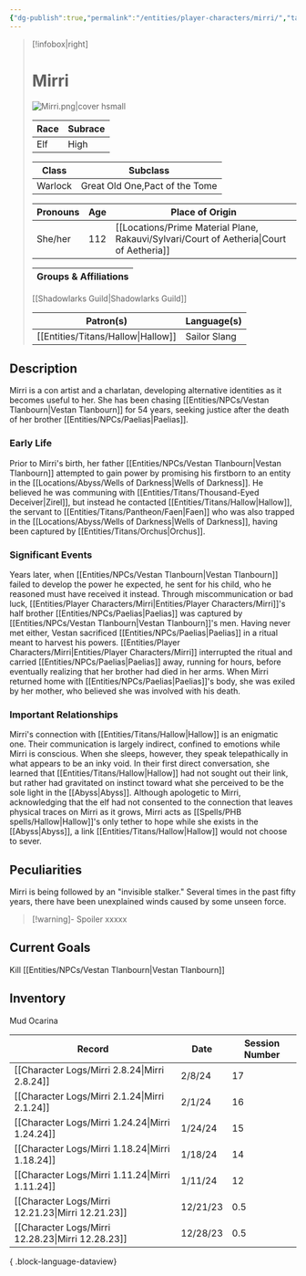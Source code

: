 ```yaml
---
{"dg-publish":true,"permalink":"/entities/player-characters/mirri/","tags":["Creature","PlayerCharacter"]}
---
```



> [!infobox|right]
> # Mirri
> ![Mirri.png|cover hsmall](/img/user/Images/Mirri.png)
> 
> Race | Subrace |
> ---|---|
> Elf | High |
> 
> Class | Subclass |
> ---|---|
> Warlock | Great Old One,Pact of the Tome |
> 
> Pronouns|Age|Place of Origin| 
> ---|---|---|
> She/her|112|[[Locations/Prime Material Plane, Rakauvi/Sylvari/Court of Aetheria\|Court of Aetheria]]|
> 
> Groups & Affiliations|
> ---|
> [[Shadowlarks Guild\|Shadowlarks Guild]]
> 
> Patron(s)|Language(s)| 
> ---|---|
> [[Entities/Titans/Hallow\|Hallow]]|Sailor Slang| 

## Description
Mirri is a con artist and a charlatan, developing alternative identities as it becomes useful to her. She has been chasing [[Entities/NPCs/Vestan Tlanbourn\|Vestan Tlanbourn]] for 54 years, seeking justice after the death of her brother [[Entities/NPCs/Paelias\|Paelias]].
### Early Life
Prior to Mirri's birth, her father [[Entities/NPCs/Vestan Tlanbourn\|Vestan Tlanbourn]] attempted to gain power by promising his firstborn to an entity in the [[Locations/Abyss/Wells of Darkness\|Wells of Darkness]]. He believed he was communing with [[Entities/Titans/Thousand-Eyed Deceiver\|Zirel]], but instead he contacted [[Entities/Titans/Hallow\|Hallow]], the servant to [[Entities/Titans/Pantheon/Faen\|Faen]] who was also trapped in the [[Locations/Abyss/Wells of Darkness\|Wells of Darkness]], having been captured by [[Entities/Titans/Orchus\|Orchus]]. 

### Significant Events
Years later, when [[Entities/NPCs/Vestan Tlanbourn\|Vestan Tlanbourn]] failed to develop the power he expected, he sent for his child, who he reasoned must have received it instead. 
Through miscommunication or bad luck, [[Entities/Player Characters/Mirri\|Entities/Player Characters/Mirri]]'s half brother [[Entities/NPCs/Paelias\|Paelias]] was captured by [[Entities/NPCs/Vestan Tlanbourn\|Vestan Tlanbourn]]'s men. Having never met either, Vestan sacrificed [[Entities/NPCs/Paelias\|Paelias]] in a ritual meant to harvest his powers. [[Entities/Player Characters/Mirri\|Entities/Player Characters/Mirri]] interrupted the ritual and carried [[Entities/NPCs/Paelias\|Paelias]] away, running for hours, before eventually realizing that her brother had died in her arms. 
When Mirri returned home with [[Entities/NPCs/Paelias\|Paelias]]'s body, she was exiled by her mother, who believed she was involved with his death. 
### Important Relationships
Mirri's connection with [[Entities/Titans/Hallow\|Hallow]] is an enigmatic one. Their communication is largely indirect, confined to emotions while Mirri is conscious. When she sleeps, however, they speak telepathically in what appears to be an inky void. 
In their first direct conversation, she learned that [[Entities/Titans/Hallow\|Hallow]] had not sought out their link, but rather had gravitated on instinct toward what she perceived to be the sole light in the [[Abyss\|Abyss]]. Although apologetic to Mirri, acknowledging that the elf had not consented to the connection that leaves physical traces on Mirri as it grows, Mirri acts as [[Spells/PHB spells/Hallow\|Hallow]]'s only tether to hope while she exists in the [[Abyss\|Abyss]], a link [[Entities/Titans/Hallow\|Hallow]] would not choose to sever.
## Peculiarities
Mirri is being followed by an "invisible stalker." Several times in the past fifty years, there have been unexplained winds caused by some unseen force. 
> [!warning]- Spoiler
> xxxxx
## Current Goals
Kill [[Entities/NPCs/Vestan Tlanbourn\|Vestan Tlanbourn]]
## Inventory
Mud Ocarina

| Record                                               | Date     | Session Number |
| ---------------------------------------------------- | -------- | -------------- |
| [[Character Logs/Mirri 2.8.24\|Mirri 2.8.24]]     | 2/8/24   | 17             |
| [[Character Logs/Mirri 2.1.24\|Mirri 2.1.24]]     | 2/1/24   | 16             |
| [[Character Logs/Mirri 1.24.24\|Mirri 1.24.24]]   | 1/24/24  | 15             |
| [[Character Logs/Mirri 1.18.24\|Mirri 1.18.24]]   | 1/18/24  | 14             |
| [[Character Logs/Mirri 1.11.24\|Mirri 1.11.24]]   | 1/11/24  | 12             |
| [[Character Logs/Mirri 12.21.23\|Mirri 12.21.23]] | 12/21/23 | 0.5            |
| [[Character Logs/Mirri 12.28.23\|Mirri 12.28.23]] | 12/28/23 | 0.5            |

{ .block-language-dataview}